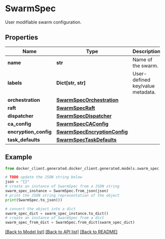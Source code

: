 # SwarmSpec

User modifiable swarm configuration.

## Properties

Name | Type | Description | Notes
------------ | ------------- | ------------- | -------------
**name** | **str** | Name of the swarm. | [optional] 
**labels** | **Dict[str, str]** | User-defined key/value metadata. | [optional] 
**orchestration** | [**SwarmSpecOrchestration**](SwarmSpecOrchestration.md) |  | [optional] 
**raft** | [**SwarmSpecRaft**](SwarmSpecRaft.md) |  | [optional] 
**dispatcher** | [**SwarmSpecDispatcher**](SwarmSpecDispatcher.md) |  | [optional] 
**ca_config** | [**SwarmSpecCAConfig**](SwarmSpecCAConfig.md) |  | [optional] 
**encryption_config** | [**SwarmSpecEncryptionConfig**](SwarmSpecEncryptionConfig.md) |  | [optional] 
**task_defaults** | [**SwarmSpecTaskDefaults**](SwarmSpecTaskDefaults.md) |  | [optional] 

## Example

```python
from docker_client.generated.docker_client.generated.models.swarm_spec import SwarmSpec

# TODO update the JSON string below
json = "{}"
# create an instance of SwarmSpec from a JSON string
swarm_spec_instance = SwarmSpec.from_json(json)
# print the JSON string representation of the object
print(SwarmSpec.to_json())

# convert the object into a dict
swarm_spec_dict = swarm_spec_instance.to_dict()
# create an instance of SwarmSpec from a dict
swarm_spec_from_dict = SwarmSpec.from_dict(swarm_spec_dict)
```
[[Back to Model list]](../README.md#documentation-for-models) [[Back to API list]](../README.md#documentation-for-api-endpoints) [[Back to README]](../README.md)


